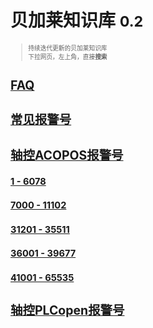 <!-- _coverpage.md -->

# 贝加莱知识库 <small>0.2<small>

> 持续迭代更新的贝加莱知识库<br>
> 下拉网页，左上角，直接**搜索**

# [FAQ](/README.md)

# [常见报警号](/C03_故障码问题定位/-000C03_故障码问题定位.md)

# [轴控ACOPOS报警号](/C06_轴控报警代码/000轴控ACOPOS报警号.md)

## [1 - 6078](/C06_轴控报警代码/000轴控ACOPOS报警号%201%20-%206078.md)

## [7000 - 11102](/C06_轴控报警代码/000轴控ACOPOS报警号%207000%20-%2011102.md)

## [31201 - 35511](/C06_轴控报警代码/000轴控ACOPOS报警号%2031201%20-%2035511.md)

## [36001 - 39677](/C06_轴控报警代码/000轴控ACOPOS报警号%2036001%20-%2039677.md)

## [41001 - 65535](/C06_轴控报警代码/000轴控ACOPOS报警号%2041001%20-%2065535.md)

# [轴控PLCopen报警号](/C06_轴控报警代码/000轴控PLCopen报警号.md)





<br> <span id="busuanzi_container_site_pv" style='display:none'>    👀 本站总访问量：<span id="busuanzi_value_site_pv"></span> 次 </span> <span id="busuanzi_container_site_uv" style='display:none'>    | 🚴‍♂️ 本站总访客数：<span id="busuanzi_value_site_uv"></span> 人 </span> <br>
